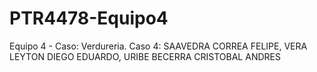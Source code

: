 # PTR4478-Equipo4
Equipo 4 - Caso: Verdureria. Caso 4: SAAVEDRA CORREA FELIPE, VERA LEYTON DIEGO EDUARDO, URIBE BECERRA CRISTOBAL ANDRES
